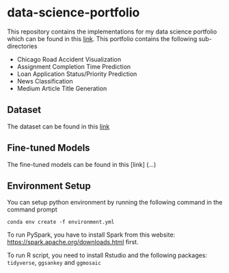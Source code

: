 # data-science-portfolio

This repository contains the implementations for my data science portfolio which can be found in this [link](https://sites.google.com/view/chanathip-pornprasit/). This portfolio contains the following sub-directories

 - Chicago Road Accident Visualization
 - Assignment Completion Time Prediction
 - Loan Application Status/Priority Prediction
 - News Classification
 - Medium Article Title Generation

## Dataset
The dataset can be found in this [link](https://drive.google.com/drive/folders/1w_3rMmeEpQlBlHTCqupwSBHxwFoYXsEK?usp=drive_link)

## Fine-tuned Models
The fine-tuned models can be found in this [link] (...)

## Environment Setup

You can setup python environment by running the following command in the command prompt

    conda env create -f environment.yml

To run PySpark, you have to install Spark from this website: https://spark.apache.org/downloads.html first.

To run R script, you need to install Rstudio and the following packages: `tidyverse`, `ggsankey` and `ggmosaic`